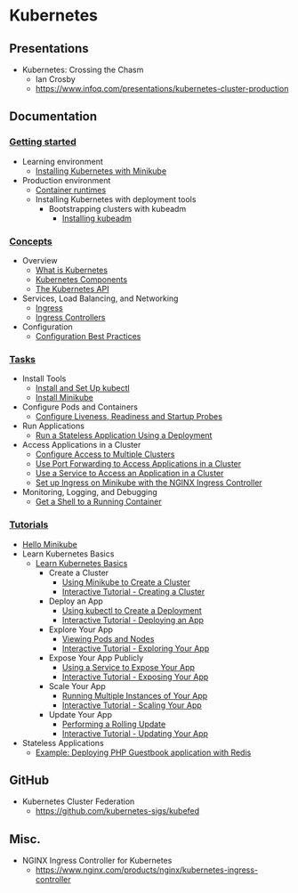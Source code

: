 # Kubernetes
## Presentations
* Kubernetes: Crossing the Chasm
  * Ian Crosby
  * https://www.infoq.com/presentations/kubernetes-cluster-production

## Documentation
### [Getting started](https://kubernetes.io/docs/setup/)
* Learning environment
  * [Installing Kubernetes with Minikube](https://kubernetes.io/docs/setup/learning-environment/minikube/)
* Production environment
  * [Container runtimes](https://kubernetes.io/docs/setup/production-environment/container-runtimes/)
  * Installing Kubernetes with deployment tools
    * Bootstrapping clusters with kubeadm
      * [Installing kubeadm](https://kubernetes.io/docs/setup/production-environment/tools/kubeadm/install-kubeadm/)

### [Concepts](https://kubernetes.io/docs/concepts/) 
* Overview
  * [What is Kubernetes](https://kubernetes.io/docs/concepts/overview/what-is-kubernetes/)
  * [Kubernetes Components](https://kubernetes.io/docs/concepts/overview/components/)
  * [The Kubernetes API](https://kubernetes.io/docs/concepts/overview/kubernetes-api/)
* Services, Load Balancing, and Networking
  * [Ingress](https://kubernetes.io/docs/concepts/services-networking/ingress/)
  * [Ingress Controllers](https://kubernetes.io/docs/concepts/services-networking/ingress-controllers/)
* Configuration
  * [Configuration Best Practices](https://kubernetes.io/docs/concepts/configuration/overview/)

### [Tasks](https://kubernetes.io/docs/tasks/)
* Install Tools
  * [Install and Set Up kubectl](https://kubernetes.io/docs/tasks/tools/install-kubectl/)
  * [Install Minikube](https://kubernetes.io/docs/tasks/tools/install-minikube/)
* Configure Pods and Containers
  * [Configure Liveness, Readiness and Startup Probes](https://kubernetes.io/docs/tasks/configure-pod-container/configure-liveness-readiness-startup-probes/)
* Run Applications
  * [Run a Stateless Application Using a Deployment](https://kubernetes.io/docs/tasks/run-application/run-stateless-application-deployment/)
* Access Applications in a Cluster
  * [Configure Access to Multiple Clusters](https://kubernetes.io/docs/tasks/access-application-cluster/configure-access-multiple-clusters/)
  * [Use Port Forwarding to Access Applications in a Cluster](https://kubernetes.io/docs/tasks/access-application-cluster/port-forward-access-application-cluster/)
  * [Use a Service to Access an Application in a Cluster](https://kubernetes.io/docs/tasks/access-application-cluster/service-access-application-cluster/)
  * [Set up Ingress on Minikube with the NGINX Ingress Controller](https://kubernetes.io/docs/tasks/access-application-cluster/ingress-minikube/)
* Monitoring, Logging, and Debugging
  * [Get a Shell to a Running Container](https://kubernetes.io/docs/tasks/debug-application-cluster/get-shell-running-container/)

### [Tutorials](https://kubernetes.io/docs/tutorials/)
* [Hello Minikube](https://kubernetes.io/docs/tutorials/hello-minikube/)
* Learn Kubernetes Basics
  * [Learn Kubernetes Basics](https://kubernetes.io/docs/tutorials/kubernetes-basics/)
    * Create a Cluster
      * [Using Minikube to Create a Cluster](https://kubernetes.io/docs/tutorials/kubernetes-basics/create-cluster/cluster-intro/)
      * [Interactive Tutorial - Creating a Cluster](https://kubernetes.io/docs/tutorials/kubernetes-basics/create-cluster/cluster-interactive/)
    * Deploy an App
      * [Using kubectl to Create a Deployment](https://kubernetes.io/docs/tutorials/kubernetes-basics/deploy-app/deploy-intro/)
      * [Interactive Tutorial - Deploying an App](https://kubernetes.io/docs/tutorials/kubernetes-basics/deploy-app/deploy-interactive/)
    * Explore Your App
      * [Viewing Pods and Nodes](https://kubernetes.io/docs/tutorials/kubernetes-basics/explore/explore-intro/)
      * [Interactive Tutorial - Exploring Your App](https://kubernetes.io/docs/tutorials/kubernetes-basics/explore/explore-interactive/)
    * Expose Your App Publicly
      * [Using a Service to Expose Your App](https://kubernetes.io/docs/tutorials/kubernetes-basics/expose/expose-intro/)
      * [Interactive Tutorial - Exposing Your App](https://kubernetes.io/docs/tutorials/kubernetes-basics/expose/expose-interactive/)
    * Scale Your App
      * [Running Multiple Instances of Your App](https://kubernetes.io/docs/tutorials/kubernetes-basics/scale/scale-intro/)
      * [Interactive Tutorial - Scaling Your App](https://kubernetes.io/docs/tutorials/kubernetes-basics/scale/scale-interactive/)
    * Update Your App
      * [Performing a Rolling Update](https://kubernetes.io/docs/tutorials/kubernetes-basics/update/update-intro/)
      * [Interactive Tutorial - Updating Your App](https://kubernetes.io/docs/tutorials/kubernetes-basics/update/update-interactive/)
* Stateless Applications
  * [Example: Deploying PHP Guestbook application with Redis](https://kubernetes.io/docs/tutorials/stateless-application/guestbook/)

## GitHub
* Kubernetes Cluster Federation
  * https://github.com/kubernetes-sigs/kubefed

## Misc.
* NGINX Ingress Controller for Kubernetes
  * https://www.nginx.com/products/nginx/kubernetes-ingress-controller
